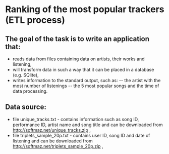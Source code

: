 # Ranking of the most popular trackers (ETL process)
## The goal of the task is to write an application that:
- reads data from files containing data on artists, their works and listening,
- will transform data in such a way that it can be placed in a database (e.g. SQlite),
- writes information to the standard output, such as: 
-- the artist with the most number of listenings
-- the 5 most popular songs and the time of data processing.

## Data source:
- file unique_tracks.txt - contains information such as song ID, performance ID, artist name and song title and can be downloaded from http://softmaz.net/unique_tracks.zip ,
- file triplets_sample_20p.txt - contains user ID, song ID and date of listening and can be downloaded from http://softmaz.net/triplets_sample_20p.zip ,

